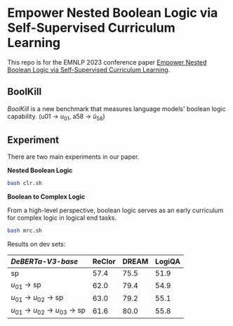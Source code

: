 # Empower Nested Boolean Logic via Self-Supervised Curriculum Learning

This repo is for the EMNLP 2023 conference paper [Empower Nested Boolean Logic via Self-Supervised Curriculum Learning](https://arxiv.org/abs/2310.05450).



## BoolKill

*BoolKill* is a new benchmark that measures language models' boolean logic capability. (u01 -> $u_{01}$, a58 -> $\tilde{u}_{58}$)



## Experiment

There are two main experiments in our paper.

**Nested Boolean Logic**

```bash
bash clr.sh
```



**Boolean to Complex Logic**

From a high-level perspective, boolean logic serves as an early curriculum for complex logic in logical end tasks.

```bash
bash mrc.sh
```

Results on dev sets:

| *DeBERTa-V3-base*                      | ReClor | DREAM | LogiQA |
| :------------------------------------- | ------ | ----- | ------ |
| sp                                     | 57.4   | 75.5  | 51.9   |
| $u_{01}$ -> sp                         | 62.0   | 79.4  | 54.9   |
| $u_{01}$ -> $u_{02}$ -> sp             | 63.0   | 79.2  | 55.1   |
| $u_{01}$ -> $u_{02}$ -> $u_{03}$ -> sp | 61.6   | 80.0  | 55.8   |

